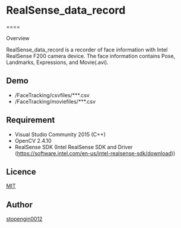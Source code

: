 # RealSense_data_record

====

Overview

RealSense_data_record is a recorder of face information with Intel RealSense F200 camera device.
The face information contains Pose, Landmarks, Expressions, and Movie(.avi).

## Demo
* /FaceTracking/csvfiles/***.csv
* /FaceTracking/moviefiles/***.csv

## Requirement
* Visual Studio Community 2015 (C++)
* OpenCV 2.4.10
* RealSense SDK (Intel RealSense SDK and Driver (https://software.intel.com/en-us/intel-realsense-sdk/download))

## Licence

[MIT](https://github.com/stopengin0012/tool/blob/master/LICENCE)

## Author

[stopengin0012](https://github.com/stopengin0012)
